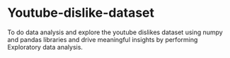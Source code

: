 # Youtube-dislike-dataset
To do data analysis and explore the youtube dislikes dataset using numpy and pandas libraries and drive meaningful insights by performing Exploratory data analysis.
